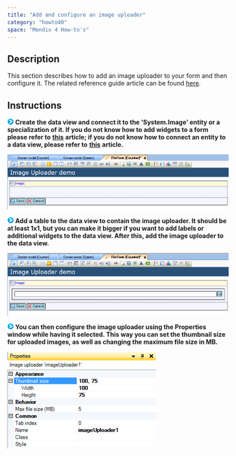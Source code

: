 ```yaml
---
title: "Add and configure an image uploader"
category: "howto40"
space: "Mendix 4 How-to's"
---
```

## Description

This section describes how to add an image uploader to your form and then configure it. The related reference guide article can be found [here](https://world.mendix.com/pages/releaseview.action?pageId=9699405).

## Instructions

![](attachments/819203/917932.png) **Create the data view and connect it to the 'System.Image' entity or a specialization of it. If you do not know how to add widgets to a form please refer to** **[this](add-a-widget-to-a-form)** **article; if you do not know how to connect an entity to a data view, please refer to** **[this](connect-an-entity-to-a-data-view)** **article.**

![](attachments/2621452/2752646.png)

![](attachments/819203/917932.png) **Add a table to the data view to contain the image uploader. It should be at least 1x1, but you can make it bigger if you want to add labels or additional widgets to the data view. After this, add the image uploader to the data view.**

![](attachments/2621452/2752647.png)

![](attachments/819203/917932.png) **You can then configure the image uploader using the Properties window while having it selected. This way you can set the thumbnail size for uploaded images, as well as changing the maximum file size in MB.**

![](attachments/2621452/2752648.png)

